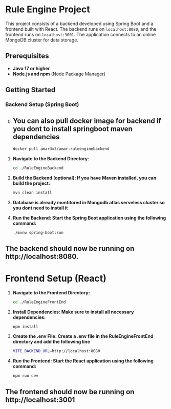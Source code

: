 # Rule Engine Project

This project consists of a backend developed using Spring Boot and a frontend built with React. The backend runs on `localhost:8080`, and the frontend runs on `localhost:3001`. The application connects to an online MongoDB cluster for data storage.

## Prerequisites

- **Java 17 or higher**
- **Node.js and npm** (Node Package Manager)

## Getting Started

### Backend Setup (Spring Boot)
0. ## You can also pull docker image for backend if you dont to install springboot maven dependencies
   ```bash
   docker pull amar3x3/amar:ruleenginebackend

2. **Navigate to the Backend Directory**:
   ```bash
   cd ./RuleEngineBackend

3. **Build the Backend (optional): If you have Maven installed, you can build the project:**
   ```bash
   mvn clean install
4. **Database is already montitored in Mongodb atlas serveless cluster so you dont need to install it**

5. **Run the Backend: Start the Spring Boot application using the following command:**
   ```bash
   ./mvnw spring-boot:run

## The backend should now be running on http://localhost:8080.



# Frontend Setup (React)
1. **Navigate to the Frontend Directory:**
   ```bash
   cd ./RuleEngineFrontEnd

2. **Install Dependencies: Make sure to install all necessary dependencies:**
   ```bash
   npm install

3. **Create the .env File: Create a .env file in the RuleEngineFrontEnd directory and add the following line**
   ```bash
   VITE_BACKEND_URL=http://localhost:8080

4. **Run the Frontend: Start the React application using the following command:**
   ```bash
   npm run dev

## The frontend should now be running on http://localhost:3001

